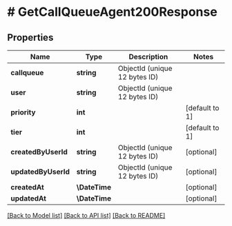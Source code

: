# # GetCallQueueAgent200Response

## Properties

Name | Type | Description | Notes
------------ | ------------- | ------------- | -------------
**callqueue** | **string** | ObjectId (unique 12 bytes ID) |
**user** | **string** | ObjectId (unique 12 bytes ID) |
**priority** | **int** |  | [default to 1]
**tier** | **int** |  | [default to 1]
**createdByUserId** | **string** | ObjectId (unique 12 bytes ID) | [optional]
**updatedByUserId** | **string** | ObjectId (unique 12 bytes ID) | [optional]
**createdAt** | **\DateTime** |  | [optional]
**updatedAt** | **\DateTime** |  | [optional]

[[Back to Model list]](../../README.md#models) [[Back to API list]](../../README.md#endpoints) [[Back to README]](../../README.md)
